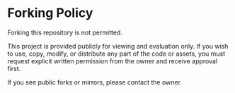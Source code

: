# Forking Policy

Forking this repository is not permitted.

This project is provided publicly for viewing and evaluation only. If you wish
to use, copy, modify, or distribute any part of the code or assets, you must
request explicit written permission from the owner and receive approval first.

If you see public forks or mirrors, please contact the owner.

